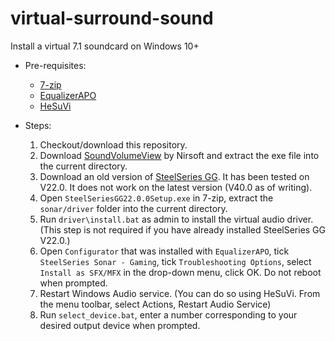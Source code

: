 # virtual-surround-sound

Install a virtual 7.1 soundcard on Windows 10+

- Pre-requisites:
  - [7-zip](https://www.7-zip.org/download.html)
  - [EqualizerAPO](https://sourceforge.net/projects/equalizerapo/)
  - [HeSuVi](https://sourceforge.net/projects/hesuvi/)

- Steps:
  1. Checkout/download this repository.
  2. Download [SoundVolumeView](https://www.nirsoft.net/utils/soundvolumeview-x64.zip) by Nirsoft and extract the exe file into the current directory.
  3. Download an old version of [SteelSeries GG](https://drivers.softpedia.com/get/KEYBOARD-and-MOUSE/Steelseries/SteelSeries-GG-Utility-22-0-0-64-bit.shtml). It has been tested on V22.0. It does not work on the latest version (V40.0 as of writing).
  4. Open `SteelSeriesGG22.0.0Setup.exe` in 7-zip, extract the `sonar/driver` folder into the current directory.
  5. Run `driver\install.bat` as admin to install the virtual audio driver. (This step is not required if you have already installed SteelSeries GG V22.0.)
  6. Open `Configurator` that was installed with `EqualizerAPO`, tick `SteelSeries Sonar - Gaming`, tick `Troubleshooting Options`, select `Install as SFX/MFX` in the drop-down menu, click OK. Do not reboot when prompted.
  7. Restart Windows Audio service. (You can do so using HeSuVi. From the menu toolbar, select Actions, Restart Audio Service)
  8. Run `select_device.bat`, enter a number corresponding to your desired output device when prompted.
